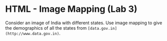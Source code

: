 # HTML - Image Mapping (Lab 3)

Consider an image of India with different states. Use image mapping to give the demographics of all the states from `[data.gov.in](http://www.data.gov.in)`.
